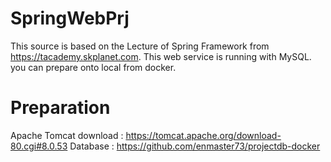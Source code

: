 # SpringWebPrj
This source is based on the Lecture of Spring Framework from https://tacademy.skplanet.com.
This web service is running with MySQL. you can prepare onto local from docker. 

# Preparation
Apache Tomcat download : https://tomcat.apache.org/download-80.cgi#8.0.53
Database : https://github.com/enmaster73/projectdb-docker
